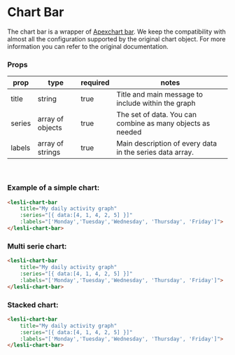 <script setup>
    import LesliChartBar from "./Bar.vue"
    import { defineAsyncComponent } from "vue"
</script>

# Chart Bar

The chart bar is a wrapper of [Apexchart bar](https://apexcharts.com/docs/chart-types/bar-chart/). We keep the compatibility with almost all the configuration supported by the original chart object. For more information you can refer to the original documentation.

### Props

| prop   | type             | required | notes |
| ---    | ---              | ---      | ---   |
| title  | string           | true     | Title and main message to include within the graph |
| series | array of objects | true     | The set of data. You can combine as many objects as needed |
| labels | array of strings | true     | Main description of every data in the series data array. |

<br />

### Example of a simple chart:

```html
<lesli-chart-bar 
    title="My daily activity graph"
    :series="[{ data:[4, 1, 4, 2, 5] }]"
    :labels="['Monday','Tuesday','Wednesday', 'Thursday', 'Friday']">
</lesli-chart-bar>
```

<lesli-chart-bar 
    title="My daily activity graph"
    :series="[{ data:[4, 1, 4, 2, 5] }]"
    :labels="['Monday','Tuesday','Wednesday', 'Thursday', 'Friday']">
</lesli-chart-bar>


### Multi serie chart:

```html
<lesli-chart-bar 
    title="My daily activity graph"
    :series="[{ data:[4, 1, 4, 2, 5] }]"
    :labels="['Monday','Tuesday','Wednesday', 'Thursday', 'Friday']">
</lesli-chart-bar>
```

<lesli-chart-bar 
    title="My daily activity graph"
    :series="[{ 
        name:'Serie 1',
        data:[4, 1, 4, 2, 5] 
    }, { 
        name:'Serie 2',
        data:[1, 4, 2, 5, 3] 
    }]"
    :labels="['Monday','Tuesday','Wednesday', 'Thursday', 'Friday']">
</lesli-chart-bar>


### Stacked chart:

```html
<lesli-chart-bar 
    title="My daily activity graph"
    :series="[{ data:[4, 1, 4, 2, 5] }]"
    :labels="['Monday','Tuesday','Wednesday', 'Thursday', 'Friday']">
</lesli-chart-bar>
```

<lesli-chart-bar 
    title="My daily activity graph"
    :stacked="true"
    :series="[{ 
        name:'Serie 1',
        data:[4, 1, 4, 2, 5] 
    }, { 
        name:'Serie 2',
        data:[1, 4, 2, 5, 3] 
    }]"
    :labels="['Monday','Tuesday','Wednesday', 'Thursday', 'Friday']">
</lesli-chart-bar>
